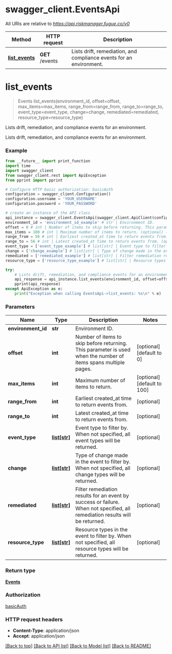 # swagger_client.EventsApi

All URIs are relative to *https://api.riskmanager.fugue.co/v0*

Method | HTTP request | Description
------------- | ------------- | -------------
[**list_events**](EventsApi.md#list_events) | **GET** /events | Lists drift, remediation, and compliance events for an environment.


# **list_events**
> Events list_events(environment_id, offset=offset, max_items=max_items, range_from=range_from, range_to=range_to, event_type=event_type, change=change, remediated=remediated, resource_type=resource_type)

Lists drift, remediation, and compliance events for an environment.

Lists drift, remediation, and compliance events for an environment.

### Example
```python
from __future__ import print_function
import time
import swagger_client
from swagger_client.rest import ApiException
from pprint import pprint

# Configure HTTP basic authorization: basicAuth
configuration = swagger_client.Configuration()
configuration.username = 'YOUR_USERNAME'
configuration.password = 'YOUR_PASSWORD'

# create an instance of the API class
api_instance = swagger_client.EventsApi(swagger_client.ApiClient(configuration))
environment_id = 'environment_id_example' # str | Environment ID.
offset = 0 # int | Number of items to skip before returning. This parameter is used when the number of items spans multiple pages. (optional) (default to 0)
max_items = 100 # int | Maximum number of items to return. (optional) (default to 100)
range_from = 56 # int | Earliest created_at time to return events from. (optional)
range_to = 56 # int | Latest created_at time to return events from. (optional)
event_type = ['event_type_example'] # list[str] | Event type to filter by. When not specified, all event types will be returned. (optional)
change = ['change_example'] # list[str] | Type of change made in the event to filter by. When not specified, all change types will be returned. (optional)
remediated = ['remediated_example'] # list[str] | Filter remediation results for an event by success or failure. When not specified, all remediation results will be returned. (optional)
resource_type = ['resource_type_example'] # list[str] | Resource types in the event to filter by. When not specified, all resource types will be returned. (optional)

try:
    # Lists drift, remediation, and compliance events for an environment.
    api_response = api_instance.list_events(environment_id, offset=offset, max_items=max_items, range_from=range_from, range_to=range_to, event_type=event_type, change=change, remediated=remediated, resource_type=resource_type)
    pprint(api_response)
except ApiException as e:
    print("Exception when calling EventsApi->list_events: %s\n" % e)
```

### Parameters

Name | Type | Description  | Notes
------------- | ------------- | ------------- | -------------
 **environment_id** | **str**| Environment ID. | 
 **offset** | **int**| Number of items to skip before returning. This parameter is used when the number of items spans multiple pages. | [optional] [default to 0]
 **max_items** | **int**| Maximum number of items to return. | [optional] [default to 100]
 **range_from** | **int**| Earliest created_at time to return events from. | [optional] 
 **range_to** | **int**| Latest created_at time to return events from. | [optional] 
 **event_type** | [**list[str]**](str.md)| Event type to filter by. When not specified, all event types will be returned. | [optional] 
 **change** | [**list[str]**](str.md)| Type of change made in the event to filter by. When not specified, all change types will be returned. | [optional] 
 **remediated** | [**list[str]**](str.md)| Filter remediation results for an event by success or failure. When not specified, all remediation results will be returned. | [optional] 
 **resource_type** | [**list[str]**](str.md)| Resource types in the event to filter by. When not specified, all resource types will be returned. | [optional] 

### Return type

[**Events**](Events.md)

### Authorization

[basicAuth](../README.md#basicAuth)

### HTTP request headers

 - **Content-Type**: application/json
 - **Accept**: application/json

[[Back to top]](#) [[Back to API list]](../README.md#documentation-for-api-endpoints) [[Back to Model list]](../README.md#documentation-for-models) [[Back to README]](../README.md)

